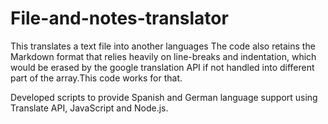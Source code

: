 # File-and-notes-translator
This translates a text file into another languages
The code also retains the Markdown format that relies heavily on line-breaks and indentation, which would be erased by the google translation API if not handled into different part of the array.This code works for that.

Developed scripts to provide Spanish and German language support using Translate API, JavaScript and Node.js. 
